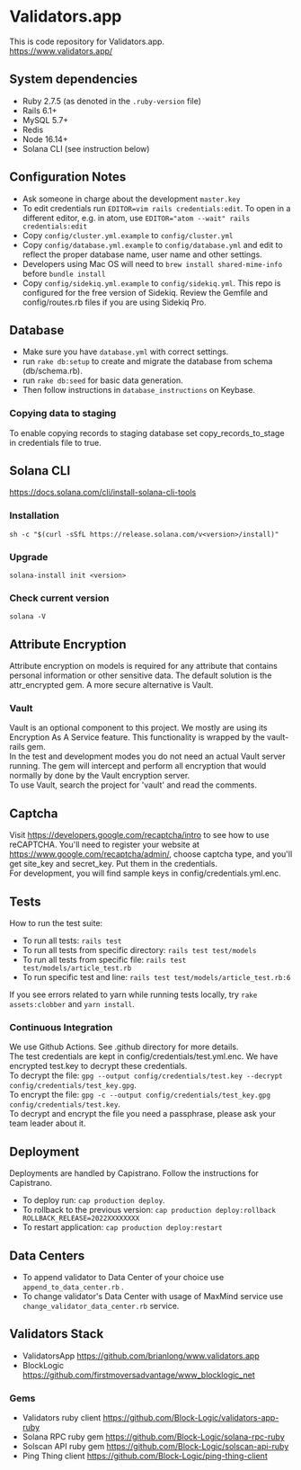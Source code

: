# Validators.app
This is code repository for Validators.app.  
https://www.validators.app/

## System dependencies
  - Ruby 2.7.5 (as denoted in the `.ruby-version` file)
  - Rails 6.1+
  - MySQL 5.7+
  - Redis
  - Node 16.14+
  - Solana CLI (see instruction below)

## Configuration Notes
- Ask someone in charge about the development `master.key`
- To edit credentials run `EDITOR=vim rails credentials:edit`.
  To open in a different editor, e.g. in atom, use `EDITOR="atom --wait" rails credentials:edit`
- Copy `config/cluster.yml.example` to `config/cluster.yml`
- Copy `config/database.yml.example` to `config/database.yml` and edit to reflect the proper database name, user name 
  and other settings.
- Developers using Mac OS will need to `brew install shared-mime-info` before `bundle install`
- Copy `config/sidekiq.yml.example` to `config/sidekiq.yml`. This repo is configured for the free version of Sidekiq. Review the Gemfile and config/routes.rb files 
  if you are using Sidekiq Pro.

## Database 
- Make sure you have `database.yml` with correct settings.
- run `rake db:setup` to create and migrate the database from schema (db/schema.rb).
- run `rake db:seed` for basic data generation. 
- Then follow instructions in `database_instructions` on Keybase.

### Copying data to staging
To enable copying records to staging database set copy_records_to_stage in credentials file to true.

## Solana CLI
https://docs.solana.com/cli/install-solana-cli-tools

### Installation
`sh -c "$(curl -sSfL https://release.solana.com/v<version>/install)"`

### Upgrade
`solana-install init <version>`

### Check current version
`solana -V`

## Attribute Encryption
Attribute encryption on models is required for any attribute that contains personal information or other sensitive 
data. The default solution is the attr_encrypted gem. A more secure alternative is Vault.

### Vault
Vault is an optional component to this project. We mostly are using its Encryption As A Service feature. This 
functionality is wrapped by the vault-rails gem.  
In the test and development modes you do not need an actual Vault server running. The gem will intercept and perform 
all encryption that would normally by done by the Vault encryption server.  
To use Vault, search the project for 'vault' and read the comments.

## Captcha
Visit https://developers.google.com/recaptcha/intro to see how to use reCAPTCHA. You'll need to register your 
website at https://www.google.com/recaptcha/admin/, choose captcha type, and you'll get site_key and secret_key. 
Put them in the credentials.  
For development, you will find sample keys in config/credentials.yml.enc.

## Tests
How to run the test suite:
- To run all tests: `rails test`
- To run all tests from specific directory: `rails test test/models` 
- To run all tests from specific file: `rails test test/models/article_test.rb` 
- To run specific test and line: `rails test test/models/article_test.rb:6` 

If you see errors related to yarn while running tests locally, try `rake assets:clobber` and `yarn install`.

### Continuous Integration
We use Github Actions. See .github directory for more details.  
The test credentials are kept in config/credentials/test.yml.enc.
We have encrypted test.key to decrypt these credentials.  
To decrypt the file: `gpg --output config/credentials/test.key --decrypt config/credentials/test_key.gpg`.  
To encrypt the file: `gpg -c --output config/credentials/test_key.gpg config/credentials/test.key`.  
To decrypt and encrypt the file you need a passphrase, please ask your team leader about it.

## Deployment
Deployments are handled by Capistrano. Follow the instructions for Capistrano.
- To deploy run: `cap production deploy`.
- To rollback to the previous version: `cap production deploy:rollback ROLLBACK_RELEASE=2022XXXXXXXX`
- To restart application: `cap production deploy:restart`

## Data Centers
- To append validator to Data Center of your choice use `append_to_data_center.rb` .
- To change validator's Data Center with usage of MaxMind service use `change_validator_data_center.rb` service.

## Validators Stack
- ValidatorsApp https://github.com/brianlong/www.validators.app
- BlockLogic https://github.com/firstmoversadvantage/www_blocklogic_net

### Gems
- Validators ruby client https://github.com/Block-Logic/validators-app-ruby
- Solana RPC ruby gem https://github.com/Block-Logic/solana-rpc-ruby
- Solscan API ruby gem https://github.com/Block-Logic/solscan-api-ruby
- Ping Thing client https://github.com/Block-Logic/ping-thing-client
